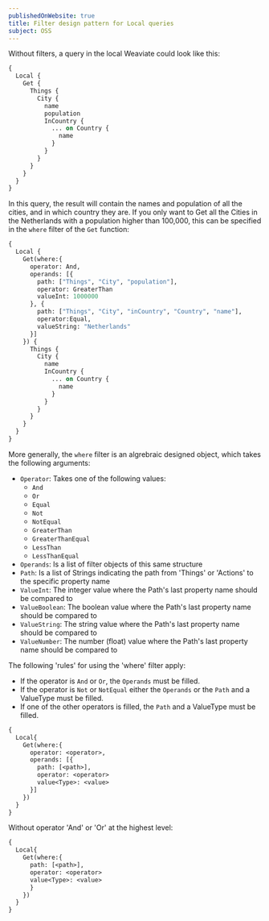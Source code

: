 ```yaml
---
publishedOnWebsite: true
title: Filter design pattern for Local queries
subject: OSS
---
```


Without filters, a query in the local Weaviate could look like this:

``` graphql 
{
  Local {
    Get {
      Things {
        City {
          name
          population
          InCountry {
            ... on Country {
              name
            }
          }
        }
      }
    }
  }
}
```

In this query, the result will contain the names and population of all the cities, and in which country they are. If you only want to Get all the Cities in the Netherlands with a population higher than 100,000, this can be specified in the `where` filter of the `Get` function:

```graphql
{
  Local {
    Get(where:{
      operator: And,
      operands: [{
        path: ["Things", "City", "population"],
        operator: GreaterThan
        valueInt: 1000000
      }, {
        path: ["Things", "City", "inCountry", "Country", "name"],
        operator:Equal,
        valueString: "Netherlands"
      }]
    }) {
      Things {
        City {
          name
          InCountry {
            ... on Country {
              name
            }
          }
        }
      }
    }
  }
}
```

More generally, the `where` filter is an algrebraic designed object, which takes the following arguments:
- `Operator`: Takes one of the following values: 
  - `And`
  - `Or`
  - `Equal`
  - `Not`
  - `NotEqual`
  - `GreaterThan`
  - `GreaterThanEqual`
  - `LessThan`
  - `LessThanEqual`
- `Operands`: Is a list of filter objects of this same structure
- `Path`: Is a list of Strings indicating the path from 'Things' or 'Actions' to the specific property name
- `ValueInt`: The integer value where the Path's last property name should be compared to
- `ValueBoolean`: The boolean value where the Path's last property name should be compared to
- `ValueString`: The string value where the Path's last property name should be compared to
- `ValueNumber`: The number (float) value where the Path's last property name should be compared to

The following 'rules' for using the 'where' filter apply:
- If the operator is `And` or `Or`, the `Operands` must be filled.
- If the operator is `Not` or `NotEqual` either the `Operands` or the `Path` and a ValueType must be filled.
- If one of the other operators is filled, the `Path` and a ValueType must be filled.

```graphql
{
  Local{
    Get(where:{
      operator: <operator>,
      operands: [{
        path: [<path>],
        operator: <operator>
        value<Type>: <value>
      }]
    })
  }
}
```

Without operator 'And' or 'Or' at the highest level:

```graphql
{
  Local{
    Get(where:{
      path: [<path>],
      operator: <operator>
      value<Type>: <value>
      }
    })
  }
}
```
